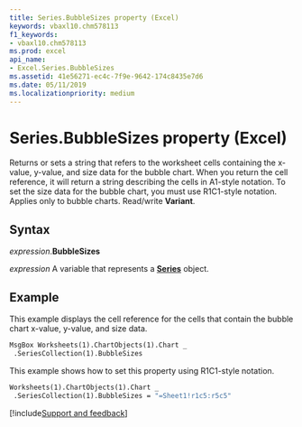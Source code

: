```yaml
---
title: Series.BubbleSizes property (Excel)
keywords: vbaxl10.chm578113
f1_keywords:
- vbaxl10.chm578113
ms.prod: excel
api_name:
- Excel.Series.BubbleSizes
ms.assetid: 41e56271-ec4c-7f9e-9642-174c8435e7d6
ms.date: 05/11/2019
ms.localizationpriority: medium
---
```



# Series.BubbleSizes property (Excel)

Returns or sets a string that refers to the worksheet cells containing the x-value, y-value, and size data for the bubble chart. When you return the cell reference, it will return a string describing the cells in A1-style notation. To set the size data for the bubble chart, you must use R1C1-style notation. Applies only to bubble charts. Read/write **Variant**.


## Syntax

_expression_.**BubbleSizes**

_expression_ A variable that represents a **[Series](Excel.Series(object).md)** object.


## Example

This example displays the cell reference for the cells that contain the bubble chart x-value, y-value, and size data.

```vb
MsgBox Worksheets(1).ChartObjects(1).Chart _ 
 .SeriesCollection(1).BubbleSizes
```

This example shows how to set this property using R1C1-style notation.

```vb
Worksheets(1).ChartObjects(1).Chart _ 
 .SeriesCollection(1).BubbleSizes = "=Sheet1!r1c5:r5c5"
```



[!include[Support and feedback](~/includes/feedback-boilerplate.md)]